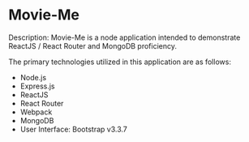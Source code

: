 # Movie-Me

Description: Movie-Me is a node application intended to demonstrate ReactJS / React Router and MongoDB proficiency. 

The primary technologies utilized in this application are as follows:

- Node.js
- Express.js 
- ReactJS
- React Router
- Webpack
- MongoDB 
- User Interface: Bootstrap v3.3.7  